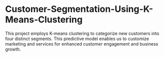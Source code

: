 # Customer-Segmentation-Using-K-Means-Clustering
This project employs K-means clustering to categorize new customers into four distinct segments. This predictive model enables us to customize marketing and services for enhanced customer engagement and business growth.
